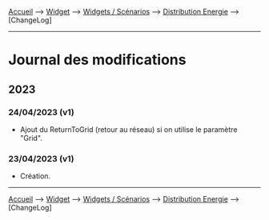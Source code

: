 <a href="{{site.url}}/documentation">Accueil</a> --> <a href="{{site.url}}/documentation/{{site.widget}}">Widget</a> --> <a href="{{site.url}}/documentation/{{site.widget}}/fr_FR/widget_scenario">Widgets / Scénarios</a> --> <a href="{{site.url}}/documentation/{{site.widget}}/fr_FR/widget_scenario/distribution_energie">Distribution Energie</a> --> [ChangeLog]

--------------------

# Journal des modifications

     
## 2023

### 24/04/2023 (v1)
  - Ajout du ReturnToGrid (retour au réseau) si on utilise le paramètre "Grid".

### 23/04/2023 (v1)
  - Création.









-------------------------------

<a href="{{site.url}}/documentation">Accueil</a> --> <a href="{{site.url}}/documentation/{{site.widget}}">Widget</a> --> <a href="{{site.url}}/documentation/{{site.widget}}/fr_FR/widget_scenario">Widgets / Scénarios</a> --> <a href="{{site.url}}/documentation/{{site.widget}}/fr_FR/widget_scenario/distribution_energie">Distribution Energie</a> --> [ChangeLog]